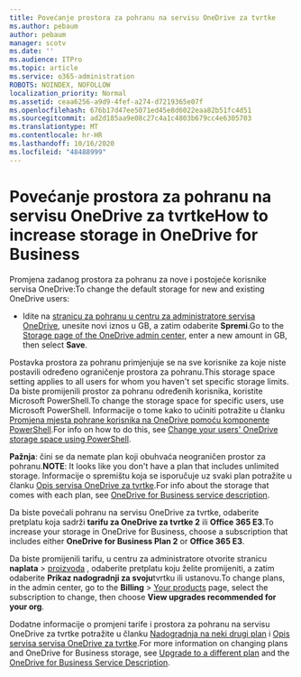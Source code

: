 ```yaml
---
title: Povećanje prostora za pohranu na servisu OneDrive za tvrtke
ms.author: pebaum
author: pebaum
manager: scotv
ms.date: ''
ms.audience: ITPro
ms.topic: article
ms.service: o365-administration
ROBOTS: NOINDEX, NOFOLLOW
localization_priority: Normal
ms.assetid: ceaa6256-a9d9-4fef-a274-d7219365e07f
ms.openlocfilehash: 676b17d47ee5071ed45e8d6022eaa82b51fc4d51
ms.sourcegitcommit: ad2d185aa9e08c27c4a1c4803b679cc4e6305703
ms.translationtype: MT
ms.contentlocale: hr-HR
ms.lasthandoff: 10/16/2020
ms.locfileid: "48488999"
---
```

# <a name="how-to-increase-storage-in-onedrive-for-business"></a><span data-ttu-id="a2ffb-102">Povećanje prostora za pohranu na servisu OneDrive za tvrtke</span><span class="sxs-lookup"><span data-stu-id="a2ffb-102">How to increase storage in OneDrive for Business</span></span>

<span data-ttu-id="a2ffb-103">Promjena zadanog prostora za pohranu za nove i postojeće korisnike servisa OneDrive:</span><span class="sxs-lookup"><span data-stu-id="a2ffb-103">To change the default storage for new and existing OneDrive users:</span></span>
  
- <span data-ttu-id="a2ffb-104">Idite na [stranicu za pohranu u centru za administratore servisa OneDrive](https://admin.onedrive.com/?v=StorageSettings), unesite novi iznos u GB, a zatim odaberite **Spremi**.</span><span class="sxs-lookup"><span data-stu-id="a2ffb-104">Go to the [Storage page of the OneDrive admin center](https://admin.onedrive.com/?v=StorageSettings), enter a new amount in GB, then select **Save**.</span></span>

<span data-ttu-id="a2ffb-105">Postavka prostora za pohranu primjenjuje se na sve korisnike za koje niste postavili određeno ograničenje prostora za pohranu.</span><span class="sxs-lookup"><span data-stu-id="a2ffb-105">This storage space setting applies to all users for whom you haven't set specific storage limits.</span></span> <span data-ttu-id="a2ffb-106">Da biste promijenili prostor za pohranu određenih korisnika, koristite Microsoft PowerShell.</span><span class="sxs-lookup"><span data-stu-id="a2ffb-106">To change the storage space for specific users, use Microsoft PowerShell.</span></span> <span data-ttu-id="a2ffb-107">Informacije o tome kako to učiniti potražite u članku [Promjena mjesta pohrane korisnika na OneDrive pomoću komponente PowerShell](https://docs.microsoft.com/onedrive/change-user-storage).</span><span class="sxs-lookup"><span data-stu-id="a2ffb-107">For info on how to do this, see [Change your users' OneDrive storage space using PowerShell](https://docs.microsoft.com/onedrive/change-user-storage).</span></span>

<span data-ttu-id="a2ffb-108">**Pažnja**: čini se da nemate plan koji obuhvaća neograničen prostor za pohranu.</span><span class="sxs-lookup"><span data-stu-id="a2ffb-108">**NOTE**: It looks like you don't have a plan that includes unlimited storage.</span></span> <span data-ttu-id="a2ffb-109">Informacije o spremištu koja se isporučuje uz svaki plan potražite u članku [Opis servisa OneDrive za tvrtke](https://docs.microsoft.com/office365/servicedescriptions/onedrive-for-business-service-description).</span><span class="sxs-lookup"><span data-stu-id="a2ffb-109">For info about the storage that comes with each plan, see [OneDrive for Business service description](https://docs.microsoft.com/office365/servicedescriptions/onedrive-for-business-service-description).</span></span>
  
<span data-ttu-id="a2ffb-110">Da biste povećali pohranu na servisu OneDrive za tvrtke, odaberite pretplatu koja sadrži **tarifu za OneDrive za tvrtke 2** ili **Office 365 E3**.</span><span class="sxs-lookup"><span data-stu-id="a2ffb-110">To increase your storage in OneDrive for Business, choose a subscription that includes either **OneDrive for Business Plan 2** or **Office 365 E3**.</span></span>
  
<span data-ttu-id="a2ffb-111">Da biste promijenili tarifu, u centru za administratore otvorite stranicu **naplata** \> [proizvoda](https://go.microsoft.com/fwlink/p/?linkid=842054) , odaberite pretplatu koju želite promijeniti, a zatim odaberite **Prikaz nadogradnji za svoju**tvrtku ili ustanovu.</span><span class="sxs-lookup"><span data-stu-id="a2ffb-111">To change plans, in the admin center, go to the **Billing** \> [Your products](https://go.microsoft.com/fwlink/p/?linkid=842054) page, select the subscription to change, then choose **View upgrades recommended for your org**.</span></span>
  
<span data-ttu-id="a2ffb-112">Dodatne informacije o promjeni tarife i prostora za pohranu na servisu OneDrive za tvrtke potražite u članku [Nadogradnja na neki drugi plan](https://docs.microsoft.com/microsoft-365/commerce/subscriptions/upgrade-to-different-plan) i [Opis servisa servisa OneDrive za tvrtke](https://docs.microsoft.com/office365/servicedescriptions/onedrive-for-business-service-description).</span><span class="sxs-lookup"><span data-stu-id="a2ffb-112">For more information on changing plans and OneDrive for Business storage, see [Upgrade to a different plan](https://docs.microsoft.com/microsoft-365/commerce/subscriptions/upgrade-to-different-plan) and the [OneDrive for Business Service Description](https://docs.microsoft.com/office365/servicedescriptions/onedrive-for-business-service-description).</span></span>